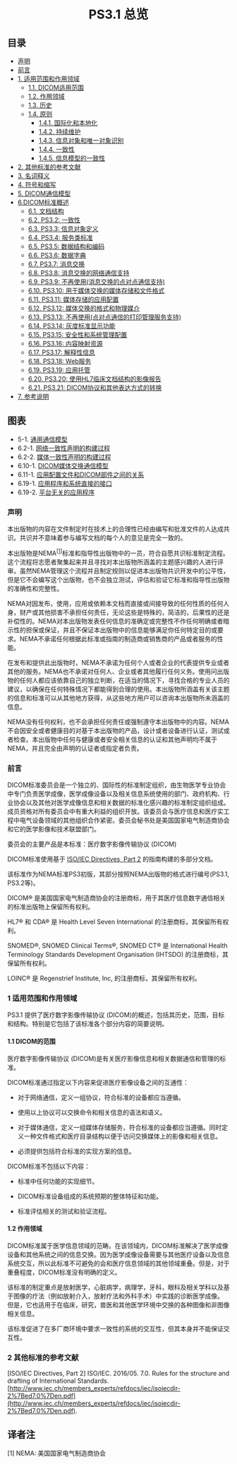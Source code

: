 <h1 align="center">PS3.1 总览</h1>

## 目录

* [声明](#notice-and-disclaimer)
* [前言](#foreword)
* [1. 适用范围和作用领域](#scope-and-field-of-application)
    * [1.1. DICOM适用范围](#scope-of-dicom)
    * [1.2. 作用领域](#field-of-application)
    * [1.3. 历史](#history)
    * [1.4. 原则](#principles)
        * [1.4.1. 国际化和本地化](#global-applicability-and-localization)
        * [1.4.2. 持续维护](#continuous-maintenance)
        * [1.4.3. 信息对象和唯一对象识别](#information-objects-and-unique-object-identification)
        * [1.4.4. 一致性](#conformance)
        * [1.4.5. 信息模型的一致性](#consistency-of-information-model)
* [2. 其他标准的参考文献](#normative-references)
* [3. 名词释义](#definitions)
* [4. 符号和缩写](#symbols-and-abbreviations)
* [5. DICOM通信模型](#the-dicom-communication-model)
* [6.DICOM标准概述](#overview-of-the-content-of-the-dicom-standard)
    * [6.1. 文档结构](#document-structure)
    * [6.2. PS3.2: 一致性](#ps3-2-conformance)
    * [6.3. PS3.3: 信息对象定义](#ps3-3-information-object-definitions)
    * [6.4. PS3.4: 服务类标准](#ps3.4-service-class-specifications)
    * [6.5. PS3.5: 数据结构和编码](#ps3-5-data-structure-and-semantics)
    * [6.6. PS3.6: 数据字典]()
    * [6.7. PS3.7: 消息交换]()
    * [6.8. PS3.8: 消息交换的网络通信支持]()
    * [6.9. PS3.9: 不再使用(消息交换的点对点通信支持)](#ps3-9-point-to-point-communication-support-for-message-exchange)
    * [6.10. PS3.10: 用于媒体交换的媒体存储和文件格式]()
    * [6.11. PS3.11: 媒体存储的应用配置]()
    * [6.12. PS3.12: 媒体交换的格式和物理媒介]()
    * [6.13. PS3.13: 不再使用(点对点通信的打印管理服务支持)](#ps3-13-print-management-point-to-point-communication-support)
    * [6.14. PS3.14: 灰度标准显示功能]()
    * [6.15. PS3.15: 安全性和系统管理配置]()
    * [6.16. PS3.16: 内容映射资源]()
    * [6.17. PS3.17: 解释性信息]()
    * [6.18. PS3.18: Web服务]()
    * [6.19. PS3.19: 应用托管]()
    * [6.20. PS3.20: 使用HL7临床文档结构的影像报告]()
    * [6.21. PS3.21: DICOM协议和其他表达方式的转换]()
* [7. 参考说明](#referencing-the-dicom-standard)

## 图表

* 5-1. [通用通信模型](#general-communication-modl)
* 6.2-1. [网络一致性声明的构建过程](#construction-process-for-a-network-conformance-claim)
* 6.2-2. [媒体一致性声明的构建过程](#construction-process-for-a-media-conformance-claim)
* 6.10-1. [DICOM媒体交换通信模型](#dicom-communication-model-for-media-interchange)
* 6.11-1. [应用配置文件和DICOM部件之间的关系](#relationship-between-an-application-profile-and-parts-of-dicom)
* 6.19-1. [应用程序和系统直接的接口](#interface-between-a-hosted-application-and-a-hosting-system)
* 6.19-2. [平台无关的应用程序](#illustration-of-platform-independence-via-the-hosted-application)

### <a name="notice-and-disclaimer"></a> 声明

本出版物的内容在文件制定时在技术上的合理性已经由编写和批准文件的人达成共识。共识并不意味着参与编写文档的每个人的意见是完全一致的。

本出版物是NEMA<sup>[[1](#nema)]</sup>标准和指导性出版物中的一员，符合自愿共识标准制定流程。这个流程将志愿者聚集起来并且寻找对本出版物所涵盖的主题感兴趣的人进行评审。虽然NEMA管理这个流程并且制定规则以促进本出版物共识开发中的公平性，但是它不会编写这个出版物，也不会独立测试，评估和验证它标准和指导性出版物的准确性和完整性。

NEMA对因发布，使用，应用或依赖本文档而直接或间接导致的任何性质的任何人身，财产或其他损害不承担任何责任，无论这些是特殊的，简洁的，后果性的还是补偿性的。NEMA对本出版物发表任何信息的准确定或完整性不作任何明确或者暗示性的担保或保证，并且不保证本出版物中的信息能够满足你任何特定目的或要求。NEMA不承诺任何根据此标准或指南的制造商或销售商的产品或者服务的性能。

在发布和提供此出版物时，NEMA不承诺为任何个人或者企业的代表提供专业或者其他的服务。NEMA也不承诺对任何人、企业或者其他履行任何义务。使用问出版物的任何人都应该依靠自己的独立判断，在适当的情况下，寻找合格的专业人员的建议，以确保在任何特殊情况下都能得到合理的使用。本出版物所涵盖有关该主题的信息和标准可以从其他地方获得，从这些地方用户可以咨询本出版物所未涵盖的信息。

NEMA没有任何权利，也不会承担任何责任或强制遵守本出版物中的内容。NEMA不会因安全或者健康目的对基于本出版物的产品，设计或者设备进行认证，测试或者检查。本出版物中任何与健康或者安全相关信息的认证和其他声明均不属于NEMA，并且完全由声明的认证者或指定者负责。

### <a name="foreword"></a> 前言

DICOM标准委员会是一个独立的、国际性的标准制定组织，由生物医学专业协会中专门负责医学成像，医学成像设备以及相关信息系统使用的部门、政府机构、行业协会以及其他对医学成像信息和相关数据的标准化感兴趣的标准制定组织组成。成员资格对所有委员会中有重大利益的组织开放。该委员会与医疗信息和医疗实工程中电气设备领域的其他组织合作紧密。委员会秘书处是美国国家电气制造商协会和它的医学影像和技术联盟部门。

委员会的主要产品是本标准：医疗数字影像传输协议 (DICOM)

DICOM标准使用基于 [ISO/IEC Directives, Part 2](#iso-iec-directives-part-2) 的指南构建的多部分文档。

该标准作为NEMA标准PS3初版，其部分按照NEMA出版物的格式进行编号(PS3.1, PS3.2等)。

DICOM&reg; 是美国国家电气制造商协会的注册商标，用于其医疗信息数字通信相关的标准出版物上保留所有权利。

HL7&reg; 和 CDA&reg; 是 Health Level Seven International 的注册商标，其保留所有权利。

SNOMED&reg;, SNOMED Clinical Terms&reg;, SNOMED CT&reg; 是 International Health Terminology Standards Development Organisation (IHTSDO) 的注册商标，其保留所有权利。

LOINC&reg; 是 Regenstrief Institute, Inc, 的注册商标，其保留所有权利。

### 1 <a name="scope-and-field-of-application"></a> 适用范围和作用领域

PS3.1 提供了医疗数字影像传输协议 (DICOM)的概述，包括其历史，范围，目标和结构。特别是它包括了该标准各个部分内容的简要说明。

#### <a name="scope-of-dicom"></a>1.1 DICOM的范围

医疗数字影像传输协议 (DICOM)是有关医疗影像信息和相关数据通信和管理的标准。

DICOM标准通过指定以下内容来促进医疗影像设备之间的互通性：

* 对于网络通信，定义一组协议，符合标准的设备都应当遵循。
    
* 使用以上协议可以交换命令和相关信息的语法和语义。

* 对于媒体通信，定义一组媒体存储服务，符合标准的设备都应当遵循。同时定义一种文件格式和医疗目录结构以便于访问交换媒体上的影像和相关信息。

* 必须提供包括符合标准的实现方案的信息。

DICOM标准不包括以下内容：

* 标准中任何功能的实现细节。

* DICOM标准设备组成的系统预期的整体特征和功能。

* 标准评估相关的测试和验证流程。

#### <a name="field-of-application"></a>1.2 作用领域 

DICOM标准属于医学信息领域的范畴。在该领域内，DICOM标准解决了医学成像设备和其他系统之间的信息交换。因为医学成像设备需要与其他医疗设备以及信息系统交互，所以此标准不可避免的会和医疗信息领域的其他领域重叠。但是，对于重叠程度，DICOM标准没有明确的定义。

该标准的制定重点是放射医学，心脏病学，病理学，牙科，眼科及相关学科以及基于图像的疗法（例如放射介入，放射疗法和外科手术）中实践的诊断医学成像。 但是，它也适用于在临床，研究，兽医和其他医学环境中交换的各种图像和非图像相关信息。

该标准促进了在多厂商环境中要求一致性的系统的交互性，但其本身并不能保证交互性。

### 2 <a name="normative-references"></a> 其他标准的参考文献

<a name="iso-iec-directives-part-2"></a>[ISO/IEC Directives, Part 2] ISO/IEC. 2016/05. 7.0. Rules for the structure and drafting of International Standards. [http://www.iec.ch/members_experts/refdocs/iec/isoiecdir-2%7Bed7.0%7Den.pdf](http://www.iec.ch/members_experts/refdocs/iec/isoiecdir-2%7Bed7.0%7Den.pdf).

## 译者注

[1] <a name="nema">NEMA</a>: 美国国家电气制造商协会
